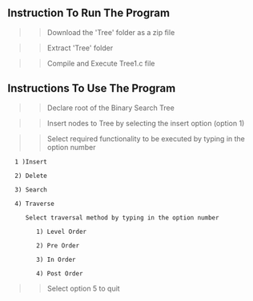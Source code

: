 ## Instruction To Run The Program

  
  >> Download the 'Tree' folder as a zip file
  
  >> Extract 'Tree' folder
  
  >> Compile and Execute Tree1.c file
  
  
 ## Instructions To Use The Program
 
  >> Declare root of the Binary Search Tree
  
  >> Insert nodes to Tree by selecting the insert option (option 1)
  
  >> Select required functionality to be executed by typing in the option number
  
      1 )Insert
    
      2) Delete
    
      3) Search
    
      4) Traverse
    
         Select traversal method by typing in the option number
      
            1) Level Order
      
            2) Pre Order
      
            3) In Order
      
            4) Post Order
      
   >> Select option 5 to quit 
 
